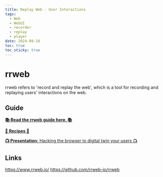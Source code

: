 ```yaml
---
title: Replay Web - User Interactions
tags:
  - Web
  - WebUI
  - recorder
  - replay
  - player
date: 2024-09-18
toc: true
toc_sticky: true
---
```


# rrweb 

rrweb refers to 'record and replay the web', which is a tool for recording and replaying users' interactions on the web.
## Guide

[](https://github.com/rrweb-io/rrweb#guide)

[**📚 Read the rrweb guide here. 📚**](https://github.com/rrweb-io/rrweb/blob/master/guide.md)

[**🍳 Recipes 🍳**](https://github.com/rrweb-io/rrweb/blob/master/docs/recipes/index.md)

[**📺 Presentation:** Hacking the browser to digital twin your users 📺](https://youtu.be/cWxpp9HwLYw)

## Links 
https://www.rrweb.io/
https://github.com/rrweb-io/rrweb

